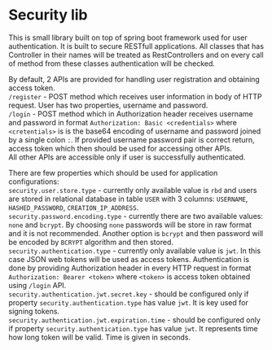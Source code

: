 
# Security lib
This is small library built on top of spring boot framework used for user authentication. It is built to secure RESTfull applications.  All classes that has Controller in their names will be treated as RestControllers and on every call of method from these classes authentication will be checked.

By default, 2 APIs are provided for handling user registration and obtaining access token.<br/>
``/register`` - POST method which receives user information in body of HTTP request. User has two properties, username and password.<br/>
``/login`` - POST method which in Authorization header receives username and password in format ``Authorization: Basic <credentials>`` where ``<cretentials>`` is is the base64 encoding of username and password joined by a single colon `:`. If provided username password pair is correct return, access token which then should be used for accessing other APIs.<br/>
All other APIs are accessible only if user is successfully authenticated.

There are few properties which should be used for application configurations: <br/>
``security.user.store.type`` - currently only available value is ``rbd`` and users are stored in relational database in table ``USER`` with 3 columns: ``USERNAME``, ``HASHED_PASSWORD``,  ``CREATION_IP_ADDRESS``.<br/>
``security.password.encoding.type`` - currently there are two available values: ``none`` and ``bcrypt``. By choosing ``none`` passwords will be store in raw format and it is not recommended.  Another option is ``bcrypt`` and then password will be encoded by ``BCRYPT`` algorithm and then stored.<br/>
``security.authentication.type`` - currently only available value is ``jwt``. In this case JSON web tokens will be used as access tokens. Authentication is done by providing Authorization header in every HTTP request in format  ``Authorization: Bearer <token>`` where ``<token>`` is access token obtained using ``/login`` API.<br/>
``security.authentication.jwt.secret.key`` - should be configured only if property ``security.authentication.type`` has value ``jwt``. It is key used for signing tokens.<br/>
``security.authentication.jwt.expiration.time`` - should be configured only if property ``security.authentication.type`` has value ``jwt``. It represents time how long token will be valid. Time is given in seconds.<br/>
